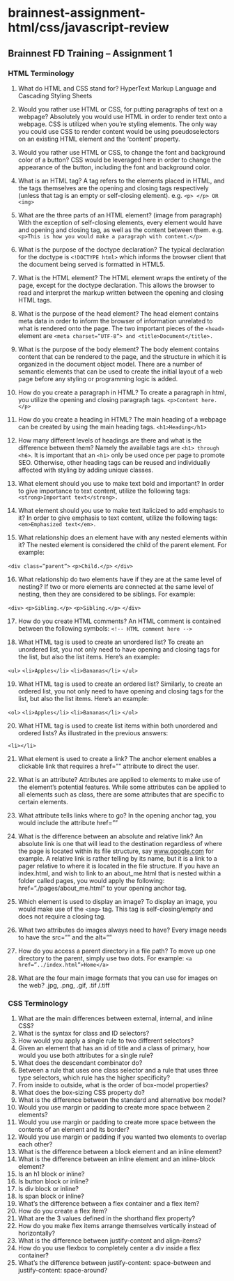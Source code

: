 # brainnest-assignment-html/css/javascript-review

## Brainnest FD Training – Assignment 1
### HTML Terminology
1. What do HTML and CSS stand for? 
HyperText Markup Language and Cascading Styling Sheets

2. Would you rather use HTML or CSS, for putting paragraphs of text on a webpage?
Absolutely you would use HTML in order to render text onto a webpage. CSS is utilized when you’re styling elements. The only way you could use CSS to render content would be using pseudoselectors on an existing HTML element and the ‘content’ property.

3. Would you rather use HTML or CSS, to change the font and background color of a button? 
CSS would be leveraged here in order to change the appearance of the button, including the font and background color.

4. What is an HTML tag? 
A tag refers to the elements placed in HTML, and the tags themselves are the opening and closing tags respectively (unless that tag is an empty or self-closing element). e.g. `<p> </p> OR <img>`

5. What are the three parts of an HTML element? (image from paragraph) 
With the exception of self-closing elements, every element would have and opening and closing tag, as well as the content between them. e.g. `<p>This is how you would make a paragraph with content.</p>`

6. What is the purpose of the doctype declaration? 
The typical declaration for the doctype is `<!DOCTYPE html>` which informs the browser client that the document being served is formatted in HTML5.

7. What is the HTML element? 
The HTML element wraps the entirety of the page, except for the doctype declaration. This allows the browser to read and interpret the markup written between the opening and closing HTML tags.

8. What is the purpose of the head element? 
The head element contains meta data in order to inform the browser of information unrelated to what is rendered onto the page. The two important pieces of the `<head>` element are `<meta charset=”UTF-8”> and <title>Document</title>.`

9. What is the purpose of the body element? 
The body element contains content that can be rendered to the page, and the structure in which it is organized in the document object model. There are a number of semantic elements that can be used to create the initial layout of a web page before any styling or programming logic is added.

10. How do you create a paragraph in HTML? 
To create a paragraph in html, you utilize the opening and closing paragraph tags. `<p>Content here.</p>`

11. How do you create a heading in HTML? 
The main heading of a webpage can be created by using the main heading tags. `<h1>Heading</h1>`
	
12. How many different levels of headings are there and what is the difference between them? 
Namely the available tags are `<h1> through <h6>`. It is important that an `<h1>` only be used once per page to promote SEO. Otherwise, other heading tags can be reused and individually affected with styling by adding unique classes.

13. What element should you use to make text bold and important? 
In order to give importance to text content, utilize the following tags: `<strong>Important text</strong>.`

14. What element should you use to make text italicized to add emphasis to it? 
In order to give emphasis to text content, utilize the following tags: `<em>Emphasized text</em>.`

15. What relationship does an element have with any nested elements within it? 
The nested element is considered the child of the parent element. For example:

`<div class=”parent”>`
	`<p>Child.</p>`
`</div>`

16. What relationship do two elements have if they are at the same level of nesting? 
If two or more elements are connected at the same level of nesting, then they are considered to be siblings. For example:

`<div>`
	`<p>Sibling.</p>`
	`<p>Sibling.</p>`
`</div>`

17. How do you create HTML comments? 
An HTML comment is contained between the following symbols:
`<!-- HTML comment here -->`

18. What HTML tag is used to create an unordered list? 
To create an unordered list, you not only need to have opening and closing tags for the list, but also the list items. Here’s an example:

`<ul>`
	`<li>Apples</li>`
	`<li>Bananas</li>`
`</ul>`

19. What HTML tag is used to create an ordered list? 
Similarly, to create an ordered list, you not only need to have opening and closing tags for the list, but also the list items. Here’s an example:

`<ol>`
	`<li>Apples</li>`
	`<li>Bananas</li>`
`</ol>`

20. What HTML tag is used to create list items within both unordered and ordered lists? 
As illustrated in the previous answers: 

`<li></li>`

21. What element is used to create a link? 
The anchor element enables a clickable link that requires a href=”” attribute to direct the user.

22. What is an attribute? 
Attributes are applied to elements to make use of the element’s potential features. While some attributes can be applied to all elements such as class, there are some attributes that are specific to certain elements.

23. What attribute tells links where to go? 
In the opening anchor tag, you would include the attribute href=”<insert address here>”

24. What is the difference between an absolute and relative link? 
An absolute link is one that will lead to the destination regardless of where the page is located within its file structure, say www.google.com for example. A relative link is rather telling by its name, but it is a link to a pager relative to where it is located in the file structure. If you have an index.html, and wish to link to an about_me.html that is nested within a folder called pages, you would apply the following: href=”./pages/about_me.html” to your opening anchor tag. 

25. Which element is used to display an image? 
To display an image, you would make use of the `<img>` tag. This tag is self-closing/empty and does not require a closing tag.

26. What two attributes do images always need to have? 
Every image needs to have the src=”” and the alt=””

27. How do you access a parent directory in a file path? 
To move up one directory to the parent, simply use two dots. For example:
`<a href=”../index.html”>Home</a>`

28. What are the four main image formats that you can use for images on the web?
.jpg, .png, .gif, .tif /.tiff

### CSS Terminology

1. What are the main differences between external, internal, and inline CSS?
2. What is the syntax for class and ID selectors?
3. How would you apply a single rule to two different selectors?
4. Given an element that has an id of title and a class of primary, how would you use both
attributes for a single rule?
5. What does the descendant combinator do?
6. Between a rule that uses one class selector and a rule that uses three type selectors,
which rule has the higher specificity?
7. From inside to outside, what is the order of box-model properties?
8. What does the box-sizing CSS property do?
9. What is the difference between the standard and alternative box model?
10. Would you use margin or padding to create more space between 2 elements?
11. Would you use margin or padding to create more space between the contents of an
element and its border?
12. Would you use margin or padding if you wanted two elements to overlap each other?
13. What is the difference between a block element and an inline element?
14. What is the difference between an inline element and an inline-block element?
15. Is an h1 block or inline?
16. Is button block or inline?
17. Is div block or inline?
18. Is span block or inline?
19. What’s the difference between a flex container and a flex item?
20. How do you create a flex item?
21. What are the 3 values defined in the shorthand flex property?
22. How do you make flex items arrange themselves vertically instead of horizontally?
23. What is the difference between justify-content and align-items?
24. How do you use flexbox to completely center a div inside a flex container?
25. What’s the difference between justify-content: space-between and justify-content:
space-around?
